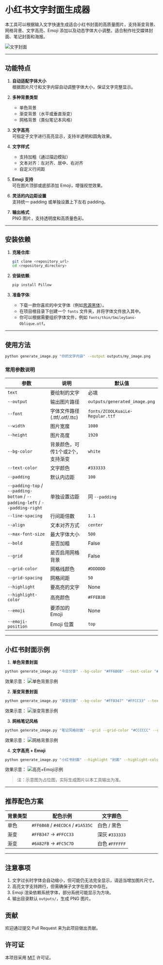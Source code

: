 # 小红书文字封面生成器

本工具可以根据输入文字快速生成适合小红书封面的高质量图片，支持渐变背景、网格背景、文字高亮、Emoji 添加以及动态字体大小调整。适合制作社交媒体封面、笔记封面和海报。

![文字封面](outputs/generated_image.png)

---

## 功能特点

1. **自动适配字体大小**  
   根据图片尺寸和文字内容自动调整字体大小，保证文字完整显示。

2. **多种背景类型**  
   - 单色背景  
   - 渐变背景（水平或垂直渐变）  
   - 网格背景（类似笔记本风格）

3. **文字高亮**  
   可指定子文字进行高亮显示，支持半透明和圆角效果。

4. **文字样式**  
   - 支持加粗（通过描边模拟）  
   - 文本对齐：左对齐、居中、右对齐  
   - 自定义行间距

5. **Emoji 支持**  
   可在图片顶部或底部添加 Emoji，增强视觉效果。

6. **灵活的内边距设置**  
   支持统一 padding 或单独设置上下左右 padding。

7. **输出格式**  
   PNG 图片，支持透明度和高质量色彩。

---

## 安装依赖


1.  **克隆仓库**:
    ```bash
    git clone <repository_url>
    cd <repository_directory>
    ```

2.  **安装依赖**:
    ```bash
    pip install Pillow
    ```

3.  **准备字体**:
    -   下载一款你喜欢的中文字体（例如[思源黑体](https://github.com/adobe-fonts/source-han-sans/releases/download/2.004R/SourceHanSans.ttc.zip)）。
    -   在项目根目录下创建一个 `fonts` 文件夹，并将字体文件放入其中。
    -   你可以根据需要组织字体文件，例如 `fonts/thin/SmileySans-Oblique.otf`。

---

## 使用方法

```bash
python generate_image.py "你的文字内容" --output outputs/my_image.png
```

### 常用参数说明

| 参数                                                                          | 说明                      | 默认值                             |
| --------------------------------------------------------------------------- | ----------------------- | ------------------------------- |
| `text`                                                                      | 要绘制的文字                  | 必填                              |
| `--output`                                                                  | 输出图片路径                  | `outputs/generated_image.png`   |
| `--font`                                                                    | 字体文件路径 (.ttf/.otf/.ttc) | `fonts/ZCOOLKuaiLe-Regular.ttf` |
| `--width`                                                                   | 图片宽度                    | `1080`                          |
| `--height`                                                                  | 图片高度                    | `1920`                          |
| `--bg-color`                                                                | 背景颜色，可传1个或2个，支持渐变       | `white`                         |
| `--text-color`                                                              | 文字颜色                    | `#333333`                       |
| `--padding`                                                                 | 默认内边距                   | `100`                           |
| `--padding-top` / `--padding-bottom` / `--padding-left` / `--padding-right` | 单独设置边距                  | 同 `--padding`                   |
| `--line-spacing`                                                            | 行间距倍数                   | `1.1`                           |
| `--align`                                                                   | 文本对齐方式                  | `center`                        |
| `--max-font-size`                                                           | 最大字体大小                  | `500`                           |
| `--bold`                                                                    | 是否加粗                    | False                           |
| `--grid`                                                                    | 是否启用网格背景                | False                           |
| `--grid-color`                                                              | 网格线颜色                   | `#DDDDDD`                       |
| `--grid-spacing`                                                            | 网格间距                    | `50`                            |
| `--highlight`                                                               | 要高亮的文字                  | None                            |
| `--highlight-color`                                                         | 高亮颜色                    | `#FFEB3B`                       |
| `--emoji`                                                                   | 要添加的 Emoji              | None                            |
| `--emoji-position`                                                          | Emoji 位置                | `top`                           |

---

## 小红书封面示例

1. **单色背景封面**

```bash
python generate_image.py "今日分享" --bg-color "#FF6B6B" --text-color "#FFFFFF" --bold
```


效果示意：
![单色背景示例](./outputs/monochrome.png)

2. **渐变背景封面**

```bash
python generate_image.py "渐变封面" --bg-color "#FFB347" "#FFCC33" --text-color "#333333" --bold
```

效果示意：
![渐变背景示例](./outputs/gradient_background.png)

3. **网格笔记风格**

```bash
python generate_image.py "笔记风格封面" --grid --grid-color "#CCCCCC" --grid-spacing 40 --text-color "#333333"
```

效果示意：
![网格背景示例](./outputs/grid.png)

4. **文字高亮 + Emoji**

```bash
python generate_image.py "小红书封面" --highlight "封面" --highlight-color "#FFFF00" --emoji "🎉" --emoji-position top --bg-color "#FF6B6B" --text-color "#FFFFFF"
```

效果示意：
![高亮+Emoji示例](./outputs/highlight.png)

> 注：示意图为占位图，实际生成图片以本工具输出为准。

---

## 推荐配色方案

| 背景类型 | 配色示例                              | 文字颜色         |
| ---- | --------------------------------- | ------------ |
| 单色   | `#FF6B6B` / `#4ECDC4` / `#1A535C` | 白色 / 黑色      |
| 渐变   | `#FFB347` → `#FFCC33`             | 深灰 `#333333` |
| 渐变   | `#6A82FB` → `#FC5C7D`             | 白色 `#FFFFFF` |


---

## 注意事项

1. 文字过长时字体会自动缩小，但可能仍无法完全显示，请适当增加图片尺寸。
2. 高亮文字支持跨行，但需确保子文字在原文中存在。
3. Emoji 渲染依赖系统字体，部分系统可能显示为方块。
4. 输出目录默认 `outputs/`，生成 PNG 图片。


## 贡献

欢迎通过提交 Pull Request 来为此项目做出贡献。

## 许可证

本项目采用 [MIT](LICENSE) 许可证。
